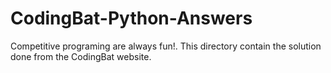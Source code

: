 # CodingBat-Python-Answers
Competitive programing are always fun!. This directory contain the solution done from the CodingBat website.
